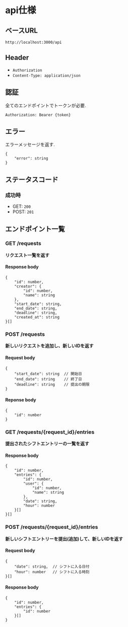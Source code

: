 # api仕様

## ベースURL
`http://localhost:3000/api`

## Header
- `Authorization`
- `Content-Type: application/json`

## 認証
全てのエンドポイントでトークンが必要.

`Authorization: Bearer {token}`

## エラー
エラーメッセージを返す.
```
{
    "error": string
}
```

## ステータスコード
### 成功時
- GET: `200`
- POST: `201`

## エンドポイント一覧

### GET /requests
**リクエスト一覧を返す**
#### Response body
```
{
    "id": number,
    "creator": {
        "id": number,
        "name": string
    },
    "start_date": string,
    "end_date": string,
    "deadline": string,
    "created_at": string
}[]
```

### POST /requests
**新しいリクエストを追加し、新しいIDを返す**
#### Request body
```
{
    "start_date": string  // 開始日
    "end_date": string    // 終了日
    "deadline": string    // 提出の期限
}
```
#### Reponse body
```
{
    "id": number
}
```

### GET /requests/{request_id}/entries
**提出されたシフトエントリーの一覧を返す**
#### Response body
```
{
    "id": number,
    "entries": {
        "id": number,
        "user": {
            "id": number,
            "name": string
        },
        "date": string,
        "hour": number
    }[]
}[]
```

### POST /requests/{request_id}/entries
**新しいシフトエントリーを提出(追加)して、新しいIDを返す**
#### Request body
```
{
    "date": string,  // シフトに入る日付
    "hour": number   // シフトに入る時刻
}[]
```
#### Response body
```
{
    "id": number,
    "entries": {
        "id": number
    }[]
}
```
